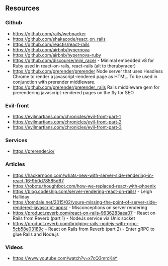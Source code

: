 ## Resources

### Github
- https://github.com/rails/webpacker
- https://github.com/shakacode/react_on_rails
- https://github.com/reactjs/react-rails
- https://github.com/airbnb/hypernova
- https://github.com/airbnb/hypernova-ruby
- https://github.com/discourse/mini_racer - Minimal embedded v8 for Ruby used in react-on-rails, react-rails (alt to therubyracer)
- https://github.com/prerender/prerender Node server that uses Headless Chrome to render a javascript-rendered page as HTML. To be used in conjunction with prerender middleware.
- https://github.com/prerender/prerender_rails Rails middleware gem for prerendering javascript-rendered pages on the fly for SEO

### Evil-front
- https://evilmartians.com/chronicles/evil-front-part-1
- https://evilmartians.com/chronicles/evil-front-part-2
- https://evilmartians.com/chronicles/evil-front-part-3

### Services
- https://prerender.io/

### Articles
- https://hackernoon.com/whats-new-with-server-side-rendering-in-react-16-9b0d78585d67
- https://robots.thoughtbot.com/how-we-replaced-react-with-phoenix
- https://blog.codeship.com/server-rendering-react-on-rails/ - Leigh Halliday
- https://tomdale.net/2015/02/youre-missing-the-point-of-server-side-rendered-javascript-apps/ - Misconceptions on server rendering
- https://product.reverb.com/react-on-rails-9936283aea07 - React on Rails from Reverb (part 1) - NodeJs service via Unix socket
- https://product.reverb.com/bridging-rails-nodejs-with-grpc-5cb58e03189c - React on Rails from Reverb (part 2) - Enter gRPC to glue Rails and Node.js

### Videos
- https://www.youtube.com/watch?v=x7cQ3mrcKaY
